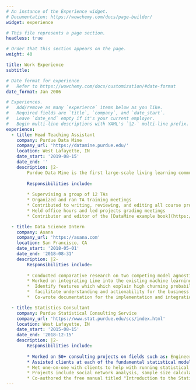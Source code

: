 ```yaml
---
# An instance of the Experience widget.
# Documentation: https://wowchemy.com/docs/page-builder/
widget: experience

# This file represents a page section.
headless: true

# Order that this section appears on the page.
weight: 40

title: Work Experience
subtitle:

# Date format for experience
#   Refer to https://wowchemy.com/docs/customization/#date-format
date_format: Jan 2006

# Experiences.
#   Add/remove as many `experience` items below as you like.
#   Required fields are `title`, `company`, and `date_start`.
#   Leave `date_end` empty if it's your current employer.
#   Begin multi-line descriptions with YAML's `|2-` multi-line prefix.
experience:
  - title: Head Teaching Assistant
    company: Purdue Data Mine 
    company_url: 'https://datamine.purdue.edu/'
    location: West Lafayette, IN
    date_start: '2019-08-15'
    date_end: ''  
    description: |2-  
        Purdue Data Mine is the first large-scale living learning community for undergraduates from all majors, focused on Data Science for All.  
        
        Responsibilities include:  
        
        * Supervising a group of 12 TAs  
        * Organized and ran TA training meetings  
        * Contributed to writing, reviewing, and editing all course projects  
        * Held office hours and led projects grading meetings  
        * Contributor and editor of the [DataMine example book](https://thedatamine.github.io/the-examples-book/index.html)    

  - title: Data Science Intern
    company: Asana 
    company_url: 'https://asana.com'
    location: San Francisco, CA
    date_start: '2018-05-01'
    date_end: '2018-08-31'  
    description: |2-  
        Responsibilities include:    
        
        * Conducted comparative research on two competing model agnostic machine learning interpretability methods [Lime](https://arxiv.org/pdf/1602.04938v1.pdf) and [Anchor](https://ojs.aaai.org/index.php/AAAI/article/view/11491/11350).   
        * Worked on integrating Lime into the existing machine learning model for predicting account churn which allowed for  
        *  Identify features which which explain high churning probability for a given account  
        *  facilitate understanding and actionability for the business team  
        *  Co-wrote documentation for the implementation and integration of Lime into the account churning model      

  - title: Statistics Consultant
    company: Purdue Statistical Consulting Service 
    company_url: 'https://www.stat.purdue.edu/scs/index.html'
    location: West Lafayette, IN
    date_start: '2015-08-15'
    date_end: '2018-12-15'  
    description: |2-  
        Responsibilities include:      
                
        * Worked on 50+ consulting projects on fields such as: Engineering, Social Sciences, Natural Sciences, Hotel Management, Linguistics.  
        * Assisted clients at each of the fundamental statistical modeling steps: defining scope of project, design of experiment, data quality control, data analysis and visualization, results interpretation and writing for journal publication, technical report and grant proposal.  
        * Met one-on-one with clients to help with running statistical analysis and machine learning projects using R, SAS, MATLAB and SQL.  
        * Projects include social network analysis, sample size calculation for complex experimental designs, analysis of large time series data, analysis on datasets with missing values, metrics engineering.  
        * Co-authored the free manual titled "Introduction to the Statistical Software R", to provide a quick introduction to R for the use of faculty and students at Purdue University.
---
```

